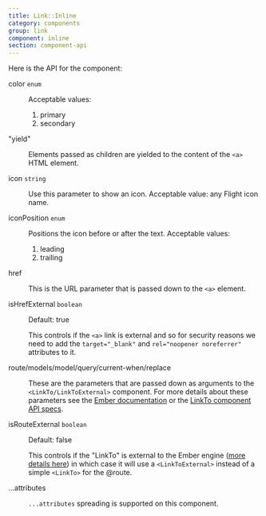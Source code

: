 ```yaml
---
title: Link::Inline
category: components
group: link
component: inline
section: component-api
---
```


Here is the API for the component:

<dl class="dummy-component-props"><dt>color <code>enum</code></dt><dd><p>Acceptable values:</p><ol><li class="default">primary</li><li>secondary</li></ol></dd><dt>"yield"</dt><dd><p>Elements passed as children are yielded to the content of the <code>&lt;a&gt;</code> HTML element.</p></dd><dt>icon <code>string</code></dt><dd><p>Use this parameter to show an icon. Acceptable value: any Flight icon name.</p></dd><dt>iconPosition <code>enum</code></dt><dd><p>Positions the icon before or after the text. Acceptable values:</p><ol><li>leading</li><li class="default">trailing</li></ol></dd><dt>href</dt><dd><p>This is the URL parameter that is passed down to the <code>&lt;a&gt;</code> element.</p></dd><dt>isHrefExternal <code>boolean</code></dt><dd><p>Default: <span class="default">true</span></p><p>This controls if the <code>&lt;a&gt;</code> link is external and so for security reasons we need to add the <code>target="_blank"</code> and <code>rel="noopener noreferrer"</code> attributes to it.</p></dd><dt>route/models/model/query/current-when/replace</dt><dd><p>These are the parameters that are passed down as arguments to the <code>&lt;LinkTo/LinkToExternal&gt;</code> component. For more details about these parameters see the <a href="https://guides.emberjs.com/release/routing/linking-between-routes/#toc_the-linkto--component" target="_blank" rel="noopener noreferrer">Ember documentation</a> or the <a href="https://api.emberjs.com/ember/release/classes/Ember.Templates.components/methods/input?anchor=LinkTo" target="_blank" rel="noopener noreferrer">LinkTo component API specs</a>.</p></dd><dt>isRouteExternal <code>boolean</code></dt><dd><p>Default: <span class="default">false</span></p><p>This controls if the "LinkTo" is external to the Ember engine (<a href="https://ember-engines.com/docs/link-to-external" target="_blank" rel="noopener noreferrer">more details here</a>) in which case it will use a <code>&lt;LinkToExternal&gt;</code> instead of a simple <code>&lt;LinkTo&gt;</code> for the @route.</p></dd><dt>...attributes</dt><dd><p><code class="dummy-code">...attributes</code> spreading is supported on this component.</p></dd></dl>